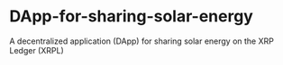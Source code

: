 # DApp-for-sharing-solar-energy
 A decentralized application (DApp) for sharing solar energy on the XRP Ledger (XRPL)
